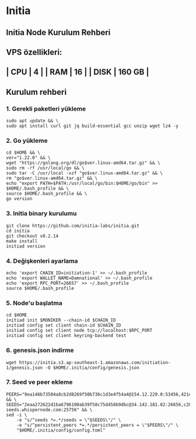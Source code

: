 # Initia
## Initia Node Kurulum Rehberi
## VPS özellikleri:
| CPU  | 4  |
| RAM  | 16  |
| DISK  | 160 GB  |
---
## Kurulum rehberi
### 1. Gerekli paketleri yükleme
```
sudo apt update && \
sudo apt install curl git jq build-essential gcc unzip wget lz4 -y
```
### 2. Go yükleme
```
cd $HOME && \
ver="1.22.0" && \
wget "https://golang.org/dl/go$ver.linux-amd64.tar.gz" && \
sudo rm -rf /usr/local/go && \
sudo tar -C /usr/local -xzf "go$ver.linux-amd64.tar.gz" && \
rm "go$ver.linux-amd64.tar.gz" && \
echo "export PATH=$PATH:/usr/local/go/bin:$HOME/go/bin" >> $HOME/.bash_profile && \
source $HOME/.bash_profile && \
go version
```
### 3. Initia binary kurulumu
```
git clone https://github.com/initia-labs/initia.git
cd initia
git checkout v0.2.14
make install
initiad version
```

### 4. Değişkenleri ayarlama
```echo 'export MONIKER=Damnational' >> ~/.bash_profile
echo 'export CHAIN_ID=initiation-1' >> ~/.bash_profile
echo 'export WALLET_NAME=Damnational' >> ~/.bash_profile
echo 'export RPC_PORT=26657' >> ~/.bash_profile
source $HOME/.bash_profile
```

### 5. Node'u başlatma
```
cd $HOME
initiad init $MONIKER --chain-id $CHAIN_ID
initiad config set client chain-id $CHAIN_ID
initiad config set client node tcp://localhost:$RPC_PORT
initiad config set client keyring-backend test
```

### 6. genesis.json indirme
```wget https://initia.s3.ap-southeast-1.amazonaws.com/initiation-1/genesis.json -O $HOME/.initia/config/genesis.json```

### 7. Seed ve peer ekleme
```
PEERS="9ea146b73504a8cb2d8269f50b736c1d3e4f54a4@154.12.229.0:53456,421e7eda7975e66fffc0d65da0474dd80a883f6e@185.230.138.64:14656,12cd2a5f22782094cc90470def2fc665050a551d@62.169.20.176:53456,4c7d65bee0ff5fb9ebb3ec8aca477f77a6e30305@194.163.152.237:53456,0864b4f2cafb87dd500feca0a689af2c6381deb3@109.123.251.247:26656,398fca7aab6856631becc4034284c2cdddeed7a6@127.0.0.1:26933,b9b043fb2f836c0dafe9faa287a5f49c4b05cd13@46.38.241.12:53456,0cb2a1a4f900976326d5ff6fadb4d9366fd48a39@149.50.114.176:14656,df76857e532cb93aac68798d805d4460c7765cd1@37.27.108.81:26656,800c76ee5b4787709aba1e7c9e758e6c9c76f583@161.97.104.116:14656,96e561c9d8bc3cf7d039a4f19debb620498736e3@62.169.20.172:53456,57671760b7e2f7d14f23b43559542a4b18dabb4b@38.242.215.207:14656,7d0f01b958c52cdebe2f6704ca69b4dd100a931b@167.86.88.100:14656,1847ef0cb094bde6c305b242f5e9cb740ae7628b@185.252.232.26:14656" && \
SEEDS="2eaa272622d1ba6796100ab39f58c75d458b9dbc@34.142.181.82:26656,c28827cb96c14c905b127b92065a3fb4cd77d7f6@testnet-seeds.whispernode.com:25756" && \
sed -i \
    -e "s/^seeds *=.*/seeds = \"$SEEDS\"/" \
    -e "s/^persistent_peers *=.*/persistent_peers = \"$PEERS\"/" \
    "$HOME/.initia/config/config.toml"
```
